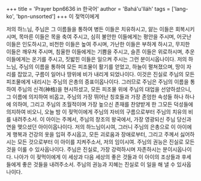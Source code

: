 +++
title = 'Prayer bpn6636 in 한국어'
author = 'Bahá'u'lláh'
tags = ['lang-ko', 'bpn-unsorted']
+++
이 젖먹이에게

저의 하느님, 주님은 그 이름들을 통하여 병든 이들은 치유하시고, 앓는 이들은 회복시키시며, 목마른 이들은 목을 축여 주시고, 심히 불안한 이들에게는 평안을 주시며, 어긋난 이들은 인도하시고, 비천한 이들은 높여 주시며, 가난한 이들은 부하게 하시고, 무지한 이들은 깨우쳐 주시며, 침울한 이들에게는 기쁨을 주시고, 슬픈 이들은 위로하시며, 추운 이들에게는 온기를 주시고, 짓밟힌 이들은 일으켜 주시는 그런 분이시옵나이다. 저의 하느님, 주님의 이름을 통하여 모든 피조물이 활기를 얻었고, 하늘이 펼쳐졌으며, 땅이 자리를 잡았고, 구름이 일어나 땅위에 비가 내리게 되었나이다. 이것은 진실로 주님의 모든 피조물에게 내리시는 주님의 은총의 증표이옵나이다.
그러므로 주님은 주님의 이름을 통하여 주님의 신격(神格)을 현시하셨고, 모든 피조물 위에 주님의 대업을 선양하셨으니, 그 이름에 의지하여 비옵고, 주님의 가장 뛰어난 칭호들과 가장 존엄한 속성들 하나 하나에 의하여, 그리고 주님의 초월적이며 가장 높으신 존재를 찬양받게 한 그모든 덕성들에 의지하여 비오니, 오늘 밤 이 젖먹이에게 주님의 자비의 구름으로부터 주님의 치유의 비를 내려주소서. 이 아이는 주께서, 주님의 창조의 왕국에서, 가장 영광되신 주님 당신과 연을 맺으셨던 아이이옵나이다. 저의 하느님이시여, 그러니 주님의 은총으로 이 아이에게 행복과 건강의 옷을 입혀 주시옵고, 모든 괴로움과 장애로부터, 그리고 주께서 싫어하시는 모든 것으로부터 이 아이를 지켜주소서, 저의 임이시여. 주님의 권능은 진실로 모든 것을 이룰 수 있사옵나이다. 주님은 진실로, 가장 강력하시며 자존하시는 분이시옵나이다. 나아가 이 젖먹이에게 이 세상과 다음 세상의 좋은 것들과 이 아이의 조상들과 후세들에게 좋은 것들을 내려주소서. 주님의 권능과 지혜는 진실로 이 일을 해 낼 수 있사옵나이다.
